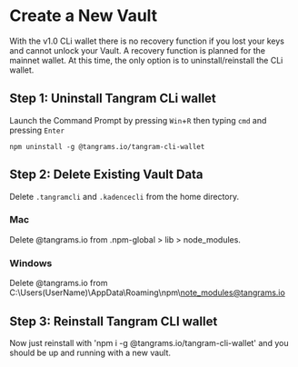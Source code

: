 # Create a New Vault

With the v1.0 CLi wallet there is no recovery function if you lost your keys and cannot unlock your Vault.  A recovery function is planned for the mainnet wallet.  At this time, the only option is to uninstall/reinstall the CLi wallet.

## Step 1: Uninstall Tangram CLi wallet

Launch the Command Prompt by pressing `Win`+`R` then typing `cmd` and pressing `Enter`
```
npm uninstall -g @tangrams.io/tangram-cli-wallet
```

## Step 2: Delete Existing Vault Data

Delete  `.tangramcli` and `.kadencecli` from the home directory.

### Mac
Delete @tangrams.io from .npm-global > lib > node_modules.
### Windows
Delete @tangrams.io from C:\Users\(UserName)\AppData\Roaming\npm\note_modules@tangrams.io

## Step 3: Reinstall Tangram CLI wallet
Now just reinstall with 'npm i -g @tangrams.io/tangram-cli-wallet' and you should be up and running with a new vault.
